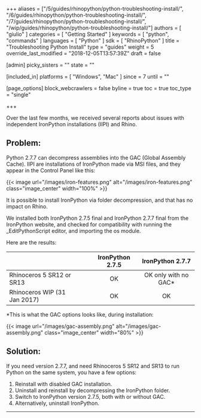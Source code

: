 +++
aliases = ["/5/guides/rhinopython/python-troubleshooting-install/", "/6/guides/rhinopython/python-troubleshooting-install/", "/7/guides/rhinopython/python-troubleshooting-install/", "/wip/guides/rhinopython/python-troubleshooting-install/"]
authors = [ "giulio" ]
categories = [ "Getting Started" ]
keywords = [ "python", "commands" ]
languages = [ "Python" ]
sdk = [ "RhinoPython" ]
title = "Troubleshooting Python Install"
type = "guides"
weight = 5
override_last_modified = "2018-12-05T13:57:39Z"
draft = false

[admin]
picky_sisters = ""
state = ""

[included_in]
platforms = [ "Windows", "Mac" ]
since = 7
until = ""

[page_options]
block_webcrawlers = false
byline = true
toc = true
toc_type = "single"

+++

Over the last few months, we received several reports about issues with independent IronPython installations (IIPI) and Rhino.

## Problem:

Python 2.7.7 can decompress assemblies into the GAC (Global Assembly Cache). IIPI are installations of IronPython made via MSI files, and they appear in the Control Panel like this:

{{< image url="/images/iron-features.png" alt="/images/iron-features.png" class="image_center" width="100%" >}}

It is possible to install IronPython via folder decompression, and that has no impact on Rhino.

We installed both IronPython 2.7.5 final and IronPython 2.7.7 final from the IronPython website, and checked for compatibility with running the _EditPythonScript editor, and importing the os module.

Here are the results:

|                              | | | IronPython 2.7.5 | IronPython 2.7.7 |
|:-----------------------------|-|-|:--------------------:|:------------------------:|
| Rhinoceros 5 SR12 or SR13    | | |          OK           |   OK only with no GAC* |
| Rhinoceros WIP (31 Jan 2017) | | |          OK           |           OK |


*This is what the GAC options looks like, during installation:

{{< image url="/images/gac-assembly.png" alt="/images/gac-assembly.png" class="image_center" width="80%" >}}

## Solution:

If you need version 2.7.7, and need Rhinoceros 5 SR12 and SR13 to run Python on the same system, you have a few options:

1. Reinstall with disabled GAC installation.
1. Uninstall and reinstall by decompressing the IronPython folder.
1. Switch to IronPython version 2.7.5, both with or without GAC.
1. Alternatively, uninstall IronPython.

---
